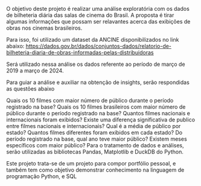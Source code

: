 O objetivo deste projeto é realizar uma análise exploratória com os dados de bilheteria diária das salas de cinema do Brasil. A proposta é tirar algumas informações que possam ser relavantes acerca das exibições de obras nos cinemas brasileiros.

Para isso, foi utilizado um dataset da ANCINE disponibilizados no link abaixo:
https://dados.gov.br/dados/conjuntos-dados/relatorio-de-bilheteria-diaria-de-obras-informadas-pelas-distribuidoras

Será utilizado nessa análise os dados referente ao período de março de 2019 a março de 2024.

Para guiar a análise e auxiliar na obtenção de insights, serão respondidas as questões abaixo

Quais os 10 filmes com maior número de público durante o período registrado na base?
Quais os 10 filmes brasileiros com maior número de público durante o período registrado na base?
Quantos filmes nacionais e internacionais foram exibidos?
Existe uma diferença significativa de publico entre filmes nacionais e internacionais?
Qual é a média de público por estado?
Quantos filmes diferentes foram exibidos em cada estado?
Do período registrado na base, qual ano teve maior público?
Existem meses específicos com maior público?
Para o tratamento de dados e análises, serão utilizadas as bibliotecas Pandas, Matplotlib e DuckDB do Python.

Este projeto trata-se de um projeto para compor portfólio pessoal, e também tem como objetivo demonstrar conhecimento na linguagem de programação Python, e SQL
